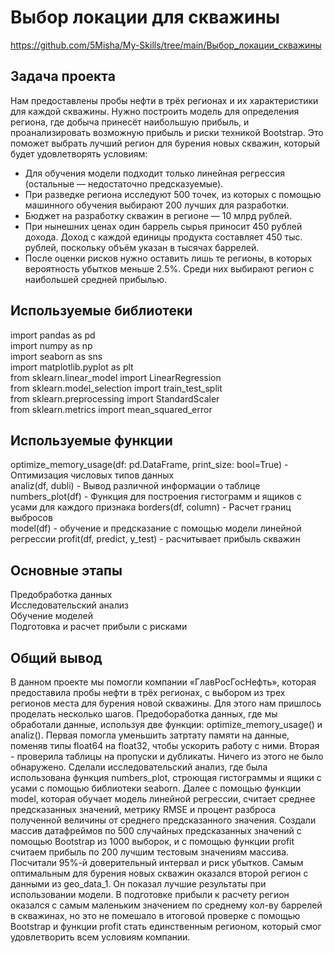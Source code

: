 # Выбор локации для скважины
https://github.com/5Misha/My-Skills/tree/main/Выбор_локации_скважины

## Задача проекта 
Нам предоставлены пробы нефти в трёх регионах и их характеристики для каждой скважины. Нужно построить модель для определения региона, где добыча принесёт наибольшую прибыль, и проанализировать возможную прибыль и риски техникой Bootstrap. Это поможет выбрать лучший регион для бурения новых скважин, который будет удовлетворять условиям:
- Для обучения модели подходит только линейная регрессия (остальные — недостаточно предсказуемые).
- При разведке региона исследуют 500 точек, из которых с помощью машинного обучения выбирают 200 лучших для разработки.
- Бюджет на разработку скважин в регионе — 10 млрд рублей.
- При нынешних ценах один баррель сырья приносит 450 рублей дохода. Доход с каждой единицы продукта составляет 450 тыс. рублей, поскольку объём указан в тысячах баррелей.
- После оценки рисков нужно оставить лишь те регионы, в которых вероятность убытков меньше 2.5%. Среди них выбирают регион с наибольшей средней прибылью.

## Используемые библиотеки
import pandas as pd  
import numpy as np  
import seaborn as sns  
import matplotlib.pyplot as plt  
from sklearn.linear_model import LinearRegression  
from sklearn.model_selection import train_test_split  
from sklearn.preprocessing import StandardScaler  
from sklearn.metrics import mean_squared_error

## Используемые функции
optimize_memory_usage(df: pd.DataFrame, print_size: bool=True) - Оптимизация числовых типов данных  
analiz(df, dubli) - Вывод различной информации о таблице
numbers_plot(df) - Функция для построения гистограмм и ящиков с усами для каждого признака
borders(df, column) - Расчет границ выбросов  
model(df) - обучение и предсказание с помощью модели линейной регрессии
profit(df, predict, y_test) - расчитывает прибыль скважин

## Основные этапы 
Предобработка данных  
Исследовательский анализ  
Обучение моделей  
Подготовка и расчет прибыли с рисками  

## Общий вывод  
В данном проекте мы помогли компании «ГлавРосГосНефть», которая предоставила пробы нефти в трёх регионах, с выбором из трех регионов места для бурения новой скважины. Для этого нам пришлось проделать несколько шагов. Предобоработка данных, где мы обработали данные, используя две функции: optimize_memory_usage() и analiz(). Первая помогла уменьшить затртату памяти на данные, поменяв типы float64 на float32, чтобы ускорить работу с ними. Вторая - проверила таблицы на пропуски и дубликаты. Ничего из этого не было обнаружено. Сделали исследовательский анализ, где была использована функция numbers_plot, строющая гистограммы и ящики с усами с помощью библиотеки seaborn. Далее с помощью функции model, которая обучает модель линейной регрессии, считает среднее предсказанных значений, метрику RMSE и процент разброса полученной величины от среднего предсказанного значения. Создали массив датафреймов по 500 случайных предсказанных значений с помощью Bootstrap из 1000 выборок, и с помощью функции profit считаем прибыль по 200 лучшим тестовым значениям массива. Посчитали 95%-й доверительный интервал и риск убытков. Самым оптимальным для бурения новых скважин оказался второй регион с данными из geo_data_1. Он показал лучшие результаты при использовании модели. В подготовке прибыли к расчету регион оказался с самым маленьким значением по среднему кол-ву баррелей в скважинах, но это не помешало в итоговой проверке с помощью Bootstrap и функции profit стать единственным регионом, который смог удовлетворить всем условиям компании.
